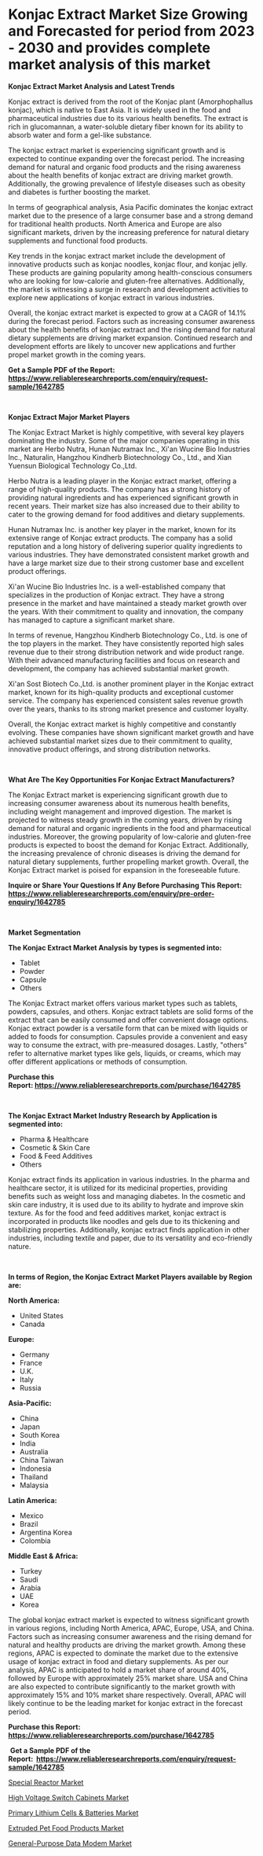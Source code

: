<p><h1>Konjac Extract Market Size Growing and Forecasted for period from 2023 - 2030 and provides complete market analysis of this market</h1></p><p><strong>Konjac Extract Market Analysis and Latest Trends</strong></p>
<p><p>Konjac extract is derived from the root of the Konjac plant (Amorphophallus konjac), which is native to East Asia. It is widely used in the food and pharmaceutical industries due to its various health benefits. The extract is rich in glucomannan, a water-soluble dietary fiber known for its ability to absorb water and form a gel-like substance.</p><p>The konjac extract market is experiencing significant growth and is expected to continue expanding over the forecast period. The increasing demand for natural and organic food products and the rising awareness about the health benefits of konjac extract are driving market growth. Additionally, the growing prevalence of lifestyle diseases such as obesity and diabetes is further boosting the market.</p><p>In terms of geographical analysis, Asia Pacific dominates the konjac extract market due to the presence of a large consumer base and a strong demand for traditional health products. North America and Europe are also significant markets, driven by the increasing preference for natural dietary supplements and functional food products.</p><p>Key trends in the konjac extract market include the development of innovative products such as konjac noodles, konjac flour, and konjac jelly. These products are gaining popularity among health-conscious consumers who are looking for low-calorie and gluten-free alternatives. Additionally, the market is witnessing a surge in research and development activities to explore new applications of konjac extract in various industries.</p><p>Overall, the konjac extract market is expected to grow at a CAGR of 14.1% during the forecast period. Factors such as increasing consumer awareness about the health benefits of konjac extract and the rising demand for natural dietary supplements are driving market expansion. Continued research and development efforts are likely to uncover new applications and further propel market growth in the coming years.</p></p>
<p><strong>Get a Sample PDF of the Report:&nbsp; <a href="https://www.reliableresearchreports.com/enquiry/request-sample/1642785">https://www.reliableresearchreports.com/enquiry/request-sample/1642785</a></strong></p>
<p>&nbsp;</p>
<p><strong>Konjac Extract Major Market Players</strong></p>
<p><p>The Konjac Extract Market is highly competitive, with several key players dominating the industry. Some of the major companies operating in this market are Herbo Nutra, Hunan Nutramax Inc., Xi'an Wucine Bio Industries Inc., Naturalin, Hangzhou Kindherb Biotechnology Co., Ltd., and Xian Yuensun Biological Technology Co.,Ltd.</p><p>Herbo Nutra is a leading player in the Konjac extract market, offering a range of high-quality products. The company has a strong history of providing natural ingredients and has experienced significant growth in recent years. Their market size has also increased due to their ability to cater to the growing demand for food additives and dietary supplements.</p><p>Hunan Nutramax Inc. is another key player in the market, known for its extensive range of Konjac extract products. The company has a solid reputation and a long history of delivering superior quality ingredients to various industries. They have demonstrated consistent market growth and have a large market size due to their strong customer base and excellent product offerings.</p><p>Xi'an Wucine Bio Industries Inc. is a well-established company that specializes in the production of Konjac extract. They have a strong presence in the market and have maintained a steady market growth over the years. With their commitment to quality and innovation, the company has managed to capture a significant market share.</p><p>In terms of revenue, Hangzhou Kindherb Biotechnology Co., Ltd. is one of the top players in the market. They have consistently reported high sales revenue due to their strong distribution network and wide product range. With their advanced manufacturing facilities and focus on research and development, the company has achieved substantial market growth.</p><p>Xi'an Sost Biotech Co.,Ltd. is another prominent player in the Konjac extract market, known for its high-quality products and exceptional customer service. The company has experienced consistent sales revenue growth over the years, thanks to its strong market presence and customer loyalty.</p><p>Overall, the Konjac extract market is highly competitive and constantly evolving. These companies have shown significant market growth and have achieved substantial market sizes due to their commitment to quality, innovative product offerings, and strong distribution networks.</p></p>
<p>&nbsp;</p>
<p><strong>What Are The Key Opportunities For Konjac Extract Manufacturers?</strong></p>
<p><p>The Konjac Extract market is experiencing significant growth due to increasing consumer awareness about its numerous health benefits, including weight management and improved digestion. The market is projected to witness steady growth in the coming years, driven by rising demand for natural and organic ingredients in the food and pharmaceutical industries. Moreover, the growing popularity of low-calorie and gluten-free products is expected to boost the demand for Konjac Extract. Additionally, the increasing prevalence of chronic diseases is driving the demand for natural dietary supplements, further propelling market growth. Overall, the Konjac Extract market is poised for expansion in the foreseeable future.</p></p>
<p><strong>Inquire or Share Your Questions If Any Before Purchasing This Report: <a href="https://www.reliableresearchreports.com/enquiry/pre-order-enquiry/1642785">https://www.reliableresearchreports.com/enquiry/pre-order-enquiry/1642785</a></strong></p>
<p>&nbsp;</p>
<p><strong>Market Segmentation</strong></p>
<p><strong>The Konjac Extract Market Analysis by types is segmented into:</strong></p>
<p><ul><li>Tablet</li><li>Powder</li><li>Capsule</li><li>Others</li></ul></p>
<p><p>The Konjac Extract market offers various market types such as tablets, powders, capsules, and others. Konjac extract tablets are solid forms of the extract that can be easily consumed and offer convenient dosage options. Konjac extract powder is a versatile form that can be mixed with liquids or added to foods for consumption. Capsules provide a convenient and easy way to consume the extract, with pre-measured dosages. Lastly, "others" refer to alternative market types like gels, liquids, or creams, which may offer different applications or methods of consumption.</p></p>
<p><strong>Purchase this Report:&nbsp;<a href="https://www.reliableresearchreports.com/purchase/1642785">https://www.reliableresearchreports.com/purchase/1642785</a></strong></p>
<p>&nbsp;</p>
<p><strong>The Konjac Extract Market Industry Research by Application is segmented into:</strong></p>
<p><ul><li>Pharma & Healthcare</li><li>Cosmetic & Skin Care</li><li>Food & Feed Additives</li><li>Others</li></ul></p>
<p><p>Konjac extract finds its application in various industries. In the pharma and healthcare sector, it is utilized for its medicinal properties, providing benefits such as weight loss and managing diabetes. In the cosmetic and skin care industry, it is used due to its ability to hydrate and improve skin texture. As for the food and feed additives market, konjac extract is incorporated in products like noodles and gels due to its thickening and stabilizing properties. Additionally, konjac extract finds application in other industries, including textile and paper, due to its versatility and eco-friendly nature.</p></p>
<p>&nbsp;</p>
<p><strong>In terms of Region, the Konjac Extract Market Players available by Region are:</strong></p>
<p>
    <p> <strong> North America: </strong>
        <ul>
            <li>United States</li>
            <li>Canada</li>
        </ul>
        </p> 
    <p> <strong> Europe: </strong>
        <ul>
            <li>Germany</li>
            <li>France</li>
            <li>U.K.</li>
            <li>Italy</li>
            <li>Russia</li>
        </ul>
        </p> 
    <p> <strong> Asia-Pacific: </strong>
        <ul>
            <li>China</li>
            <li>Japan</li>
            <li>South Korea</li>
            <li>India</li>
            <li>Australia</li>
            <li>China Taiwan</li>
            <li>Indonesia</li>
            <li>Thailand</li>
            <li>Malaysia</li>
        </ul>
        </p> 
    <p> <strong> Latin America: </strong>
        <ul>
            <li>Mexico</li>
            <li>Brazil</li>
            <li>Argentina Korea</li>
            <li>Colombia</li>
        </ul>
        </p> 
    <p> <strong> Middle East & Africa: </strong>
        <ul>
            <li>Turkey</li>
            <li>Saudi</li>
            <li>Arabia</li>
            <li>UAE</li>
            <li>Korea</li>
        </ul>
    </p>
    </p>
<p><p>The global konjac extract market is expected to witness significant growth in various regions, including North America, APAC, Europe, USA, and China. Factors such as increasing consumer awareness and the rising demand for natural and healthy products are driving the market growth. Among these regions, APAC is expected to dominate the market due to the extensive usage of konjac extract in food and dietary supplements. As per our analysis, APAC is anticipated to hold a market share of around 40%, followed by Europe with approximately 25% market share. USA and China are also expected to contribute significantly to the market growth with approximately 15% and 10% market share respectively. Overall, APAC will likely continue to be the leading market for konjac extract in the forecast period.</p></p>
<p><strong>Purchase this Report: <a href="https://www.reliableresearchreports.com/purchase/1642785">https://www.reliableresearchreports.com/purchase/1642785</a></strong></p>
<p>&nbsp;<strong>Get a Sample PDF of the Report:&nbsp;&nbsp;<a href="https://www.reliableresearchreports.com/enquiry/request-sample/1642785">https://www.reliableresearchreports.com/enquiry/request-sample/1642785</a></strong></p>
<p><strong></strong></p>
<p><p><a href="https://medium.com/@dorothypeters68/special-reactor-nbsp-market-focuses-on-market-share-size-and-projected-forecast-till-2030-41ceba5dcb12">Special Reactor Market</a></p><p><a href="https://medium.com/@mayankdeswal9588dm/high-voltage-switch-cabinets-market-size-and-market-trends-complete-industry-overview-2023-to-c0043494f487">High Voltage Switch Cabinets Market</a></p><p><a href="https://medium.com/@rahulv.reportprime/primary-lithium-cells-amp-batteries-market-trends-forecast-and-competitive-analysis-to-2030-97a22b71b5c9">Primary Lithium Cells & Batteries Market</a></p><p><a href="https://medium.com/@mayrussel1912/extruded-pet-food-products-market-furnishes-information-on-market-share-market-trends-and-market-8de8117cd687">Extruded Pet Food Products Market</a></p><p><a href="https://medium.com/@nicholasstewart02/analyzing-general-purpose-data-modem-market-global-industry-perspective-and-forecast-2023-to-0ed64ce74689">General-Purpose Data Modem Market</a></p></p>